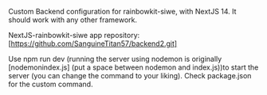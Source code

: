 Custom Backend configuration for rainbowkit-siwe, with NextJS 14. It should work with any other framework.

NextJS-rainbowkit-siwe app repository: [https://github.com/SanguineTitan57/backend2.git]

Use npm run dev (running the server using nodemon is originally [nodemonindex.js] (put a space between nodemon and index.js))to start the server (you can change the command to your liking). Check package.json for the custom command.
